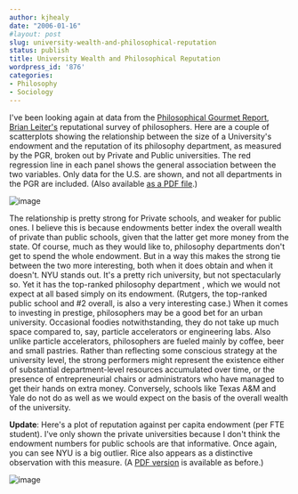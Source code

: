 ```yaml
---
author: kjhealy
date: "2006-01-16"
#layout: post
slug: university-wealth-and-philosophical-reputation
status: publish
title: University Wealth and Philosophical Reputation
wordpress_id: '876'
categories:
- Philosophy
- Sociology
---
```


I've been looking again at data from the [Philosophical Gourmet Report](http://www.philosophicalgourmet.com/), [Brian Leiter's](http://leiterreports.typepad.com/) reputational survey of philosophers. Here are a couple of scatterplots showing the relationship between the size of a University's endowment and the reputation of its philosophy department, as measured by the PGR, broken out by Private and Public universities. The red regression line in each panel shows the general association between the two variables. Only data for the U.S. are shown, and not all departments in the PGR are included. (Also available [as a PDF file](http://www.kieranhealy.org/files/misc/endowment-pgr.pdf).)

![image](http://www.kieranhealy.org/files/misc/endowment-pgr.png)

The relationship is pretty strong for Private schools, and weaker for public ones. I believe this is because endowments better index the overall wealth of private than public schools, given that the latter get more money from the state. Of course, much as they would like to, philosophy departments don't get to spend the whole endowment. But in a way this makes the strong tie between the two more interesting, both when it does obtain and when it doesn't. NYU stands out. It's a pretty rich university, but not spectacularly so. Yet it has the top-ranked philosophy department , which we would not expect at all based simply on its endowment. (Rutgers, the top-ranked public school and \#2 overall, is also a very interesting case.) When it comes to investing in prestige, philosophers may be a good bet for an urban university. Occasional foodies notwithstanding, they do not take up much space compared to, say, particle accelerators or engineering labs. Also unlike particle accelerators, philosophers are fueled mainly by coffee, beer and small pastries. Rather than reflecting some conscious strategy at the university level, the strong performers might represent the existence either of substantial department-level resources accumulated over time, or the presence of entrepreneurial chairs or administrators who have managed to get their hands on extra money. Conversely, schools like Texas A&M and Yale do not do as well as we would expect on the basis of the overall wealth of the university.

**Update**: Here's a plot of reputation against per capita endowment (per FTE student). I've only shown the private universities because I don't think the endowment numbers for public schools are that informative. Once again, you can see NYU is a big outlier. Rice also appears as a distinctive observation with this measure. (A [PDF version](http://www.kieranhealy.org/files/misc/endow-percap-priv-pgr.pdf) is available as before.)

![image](http://www.kieranhealy.org/files/misc/endow-percap-priv-pgr.png)
